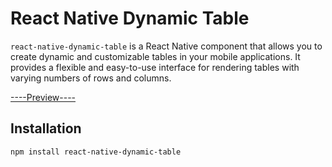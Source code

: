 # React Native Dynamic Table

`react-native-dynamic-table` is a React Native component that allows you to create dynamic and customizable tables in your mobile applications. It provides a flexible and easy-to-use interface for rendering tables with varying numbers of rows and columns.

[----Preview----](./src/assets/react_native_dynamic_table.gif)

## Installation

```bash
npm install react-native-dynamic-table
